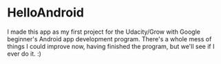 # HelloAndroid

I made this app as my first project for the Udacity/Grow with Google beginner's Android app development program. There's a whole mess of things I could improve now, having finished the program, but we'll see if I ever do it. :)
